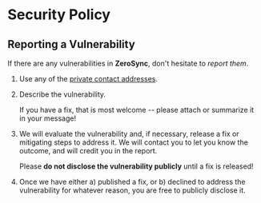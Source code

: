 # Security Policy

## Reporting a Vulnerability

If there are any vulnerabilities in **ZeroSync**, don't hesitate to _report them_.

1. Use any of the [private contact addresses](https://github.com/ZeroSync/ZeroSync#support).
2. Describe the vulnerability.

   If you have a fix, that is most welcome -- please attach or summarize it in your message!

3. We will evaluate the vulnerability and, if necessary, release a fix or mitigating steps to address it. We will contact you to let you know the outcome, and will credit you in the report.

   Please **do not disclose the vulnerability publicly** until a fix is released!

4. Once we have either a) published a fix, or b) declined to address the vulnerability for whatever reason, you are free to publicly disclose it.

